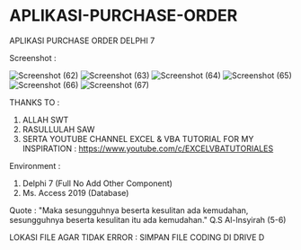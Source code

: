 # APLIKASI-PURCHASE-ORDER
APLIKASI PURCHASE ORDER DELPHI 7

Screenshot :

![Screenshot (62)](https://user-images.githubusercontent.com/57186921/173060039-b03e3858-b6fa-414f-a953-02955f6f0217.png)
![Screenshot (63)](https://user-images.githubusercontent.com/57186921/173060044-627d1032-12dd-44b7-a7ab-52da07819a54.png)
![Screenshot (64)](https://user-images.githubusercontent.com/57186921/173060047-3349ac0b-7d7f-4e3d-b070-c47f441731e5.png)
![Screenshot (65)](https://user-images.githubusercontent.com/57186921/173060049-f6756a7e-8c4f-4788-8de2-531bec8463f0.png)
![Screenshot (66)](https://user-images.githubusercontent.com/57186921/173060060-ead460f2-6523-4035-a634-b6888f52bf5c.png)
![Screenshot (67)](https://user-images.githubusercontent.com/57186921/173060061-a4c598a1-e01c-43c4-9b25-fe7fef1069a3.png)

THANKS TO :

1. ALLAH SWT
2. RASULLULAH SAW
3. SERTA YOUTUBE CHANNEL EXCEL & VBA TUTORIAL FOR MY INSPIRATION : https://www.youtube.com/c/EXCELVBATUTORIALES

Environment :

1. Delphi 7 (Full No Add Other Component)
2. Ms. Access 2019 (Database)

Quote : "Maka sesungguhnya beserta kesulitan ada kemudahan, sesungguhnya beserta kesulitan itu ada kemudahan." Q.S Al-Insyirah (5-6)

LOKASI FILE AGAR TIDAK ERROR : SIMPAN FILE CODING DI DRIVE D


